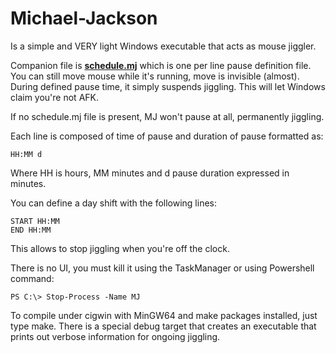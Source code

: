 # Michael-Jackson

Is a simple and VERY light Windows executable that acts as mouse jiggler.

Companion file is [**schedule.mj**](schedule.mj) which is one per line pause definition file.
You can still move mouse while it's running, move is invisible (almost).
During defined pause time, it simply suspends jiggling. This will let Windows
claim you're not AFK.

If no schedule.mj file is present, MJ won't pause at all, permanently jiggling.

Each line is composed of time of pause and duration of pause formatted as:
```
HH:MM d
```
Where HH is hours, MM minutes and d pause duration expressed in minutes.

You can define a day shift with the following lines:

```
START HH:MM
END HH:MM
```

This allows to stop jiggling when you're off the clock.

There is no UI, you must kill it using the TaskManager or using Powershell command:

```pwsh
PS C:\> Stop-Process -Name MJ
```

To compile under cigwin with MinGW64 and make packages installed, just type make.
There is a special debug target that creates an executable that prints out verbose information for ongoing jiggling.
